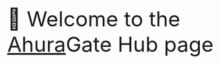 <font size="20"> 👋 <font size="15">Welcome to the <a href="https://github.com/AhSiber">Ahura</a>Gate Hub page
